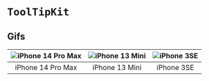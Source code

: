 # ``ToolTipKit``

## Gifs

| ![iPhone 14 Pro Max](iphone14promax)               | ![iPhone 13 Mini](iphone13mini)     | ![iPhone 3SE](iphone3se)                                                      |
|:--------------------------------------------------:|:-----------------------------------:|:---------------------------------------------------------------------------------:|
|               iPhone 14 Pro Max                    |            iPhone 13 Mini           |                                  iPhone 3SE                                   |
